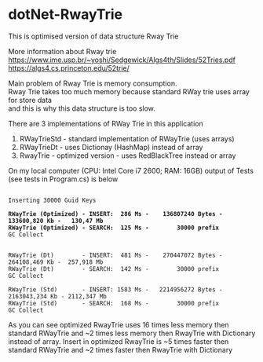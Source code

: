 # dotNet-RwayTrie

This is optimised version of data structure Rway Trie  

More information about Rway trie  
https://www.ime.usp.br/~yoshi/Sedgewick/Algs4th/Slides/52Tries.pdf  
https://algs4.cs.princeton.edu/52trie/  

Main problem of Rway Trie is memory consumption.  
Rway Trie takes too much memory because standard RWay trie uses array for store data  
and this is why this data structure is too slow.  

There are 3 implementations of RWay Trie in this application

1. RWayTrieStd - standard implementation of RWayTrie (uses arrays)
2. RWayTrieDt - uses Dictionay (HashMap) instead of array
3. RwayTrie - optimized version - uses RedBlackTree instead or array

On my local computer (CPU: Intel Core i7 2600; RAM: 16GB) output of Tests (see tests in Program.cs) is below

<pre><code>
Inserting 30000 Guid Keys

<b>RWayTrie (Optimized) - INSERT:  286 Ms -    136807240 Bytes -   133600,820 Kb -   130,47 Mb
RWayTrie (Optimized) - SEARCH:  125 Ms -        30000 prefix</b>
GC Collect


RWayTrie (Dt)        - INSERT:  481 Ms -    270447072 Bytes -   264108,469 Kb -  257,918 Mb
RWayTrie (Dt)        - SEARCH:  142 Ms -        30000 prefix
GC Collect

RWayTrie (Std)       - INSERT: 1583 Ms -   2214956272 Bytes -  2163043,234 Kb - 2112,347 Mb
RWayTrie (Std)       - SEARCH:  168 Ms -        30000 prefix
GC Collect
</code></pre>

As you can see optimized RwayTrie uses 16 times less memory then standard RWayTrie and ~2 times less memory then RwayTrie with Dictionary instead of array.
Insert in optimized RwayTrie is ~5 times faster then standard RWayTrie and ~2 times faster then RwayTrie with Dictionary
